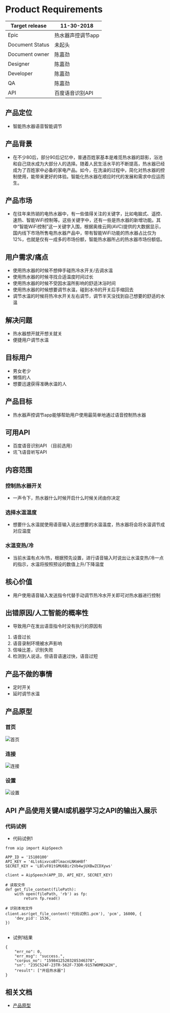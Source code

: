 # Product Requirements


| Target release | 11-30-2018 |
| ------ | ------ |
| Epic | 热水器声控调节app |
| Document Status | 未起头 |
| Document owner | 陈嘉劲 |
| Designer | 陈嘉劲 |
| Developer | 陈嘉劲 |
| QA | 陈嘉劲 |
| API | 百度语音识别API | 

## 产品定位
* 智能热水器语音智能调节

## 产品背景
* 在不少80后，部分90后记忆中，普通百姓家基本是难觅热水器的踪影，浴池和自己烧水成为大部分人的选择。随着人民生活水平的不断提高，热水器已经成为了百姓家中必备的家电产品。如今，在洗澡的过程中，简化对热水器的控制使用，能带来更好的体验。智能化热水器在顺应时代的发展和需求中应运而生。

## 产品市场
* 在往年来热销的电热水器中，有一些值得关注的关键字，比如电脑式、遥控、速热、智能WiFi控制等。这些关键字中，还有一些是热水器的新增功能。其中“智能WiFi控制”这一关键字入围，根据奥维云网(AVC)提供的大数据显示，国内线下市场所售电热水器产品中，带有智能WiFi功能的热水器占比仅为12%，也就是仅有一成多的市场份额，智能热水器所占的热水器市场份额低。

## 用户需求/痛点
* 使用热水器的时候不想伸手碰热冷水开关/去调水温
* 使用热水器的时候寻找合适温度时间过长
* 使用热水器的时候不受因水温所影响的舒适沐浴时间
* 使用热水器的时候想要调节水温，碰到冰冷的开关后手缩回去
* 调节水温的时候将热冷水开关左右调节，调节半天没找到自己想要的舒适的水温

## 解决问题
* 热水器想开就开想关就关
* 便捷用户调节水温  

## 目标用户
* 男女老少
* 懒惰的人
* 想要迅速获得准确水温的人

## 产品目标
* 热水器声控调节app能够帮助用户使用最简单地通过语音控制热水器

## 可用API
* 百度语音识别API （目前选用）
* 讯飞语音听写API

## 内容范围

### 控制热水器开关
* 一声令下，热水器什么时候开启什么时候关闭由你决定

### 选择水温温度
* 想要什么水温就使用语音输入说出想要的水温温度，热水器将会将水温调节成对应温度

### 水温变热/冷
* 当前水温有点冷/热，根据预先设置，进行语音输入时说出让水温变热/冷一点的指示，水温将按照预设的数值上升/下降温度

## 核心价值
* 用户使用语音输入发送指令代替手动调节热冷水开关即可对热水器进行控制

## 出错原因/人工智能的概率性
* 导致用户在发出语音指令时没有执行的原因有

1. 语音过长
2. 语音录制环境被水声影响
3. 信噪比差，识别失败
4. 检测到人说话，但语音语速过快，语音过短

## 产品不做的事情
* 定时开关
* 延时调节水温

## 产品原型

### 首页

![首页](https://github.com/a774032767/API_AI_ML/blob/master/image/%E9%A6%96%E9%A1%B5.png)

### 连接

![连接](https://github.com/a774032767/API_AI_ML/blob/master/image/%E8%BF%9E%E6%8E%A5.png)

### 设置

![设置](https://github.com/a774032767/API_AI_ML/blob/master/image/%E8%AE%BE%E7%BD%AE.png)

  

## API 产品使用关键AI或机器学习之API的输出入展示


### 代码试例

* 代码试例1

```
from aip import AipSpeech

APP_ID = '15180100'
API_KEY = '4Lls6ixvcoB7lmacnLNKmH8f'
SECRET_KEY = 'LBlvF01tGMU6Bir2Vb4wjUXBwZCDXyws'

client = AipSpeech(APP_ID, API_KEY, SECRET_KEY)

# 读取文件
def get_file_content(filePath):
    with open(filePath, 'rb') as fp:
        return fp.read()

# 识别本地文件
client.asr(get_file_content('代码试例1.pcm'), 'pcm', 16000, {
    'dev_pid': 1536,
})


```
* 试例1结果

```
{
    "err_no": 0,
    "err_msg": "success.",
    "corpus_no": "15984125203285346378",
    "sn": "235C524F-23TR-562F-73DR-9157WOMR2A2H",
    "result": ["开启热水器"]
}
```

## 相关文档
* [产品原型](https://a774032767.github.io/API_AI_ML_app/index.html)
